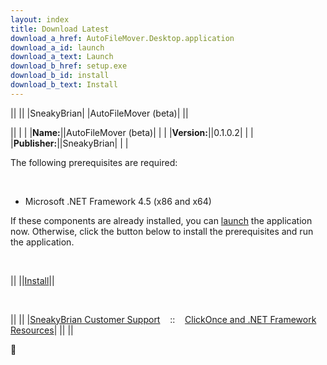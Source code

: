 ```yaml
---
layout: index
title: Download Latest
download_a_href: AutoFileMover.Desktop.application
download_a_id: launch
download_a_text: Launch
download_b_href: setup.exe
download_b_id: install
download_b_text: Install
---
```


||
||
|SneakyBrian|
|AutoFileMover (beta)|
||

||
| |
|**Name:**||AutoFileMover (beta)|
| |
|**Version:**||0.1.0.2|
| |
|**Publisher:**||SneakyBrian|
| |

The following prerequisites are required:

 

-   Microsoft .NET Framework 4.5 (x86 and x64)

If these components are already installed, you can
[launch](AutoFileMover.Desktop.application) the application now.
Otherwise, click the button below to install the prerequisites and run
the application.

 

||
||[Install](setup.exe)||

 

||
||
|[SneakyBrian Customer Support](http://sneakybrian.github.io/AutoFileMover/)    ::    [ClickOnce and .NET Framework Resources](http://go.microsoft.com/fwlink/?LinkId=154571)|
||
||


